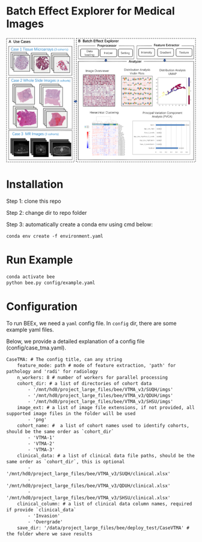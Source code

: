 # Batch Effect Explorer for Medical Images

![](docs/beex_overview.png)

# Installation
Step 1: clone this repo

Step 2: change dir to repo folder  

Step 3: automatically create a conda env using cmd below:
```
conda env create -f environment.yaml
```

# Run Example
```
conda activate bee
python bee.py config/example.yaml
```

# Configuration
To run BEEx, we need a `yaml` config file. In `config` dir, there are some example yaml files.

Below, we provide a detailed explanation of a config file (config/case_tma.yaml).

```
CaseTMA: # The config title, can any string
    feature_mode: path # mode of feature extraction, 'path' for pathology and 'radi' for radiology
    n_workers: 8 # number of workers for parallel processing
    cohort_dir: # a list of directories of cohort data
        - '/mnt/hd0/project_large_files/bee/VTMA_v3/SUQH/imgs'
        - '/mnt/hd0/project_large_files/bee/VTMA_v3/QDUH/imgs'
        - '/mnt/hd0/project_large_files/bee/VTMA_v3/SHSU/imgs'
    image_ext: # a list of image file extensions, if not provided, all supported image files in the folder will be used
        - 'png'
    cohort_name: #  a list of cohort names used to identify cohorts, should be the same order as `cohort_dir`
        - 'VTMA-1'
        - 'VTMA-2'
        - 'VTMA-3'
    clinical_data: # a list of clinical data file paths, should be the same order as `cohort_dir`, this is optional
        - '/mnt/hd0/project_large_files/bee/VTMA_v3/SUQH/clinical.xlsx'
        - '/mnt/hd0/project_large_files/bee/VTMA_v3/QDUH/clinical.xlsx'
        - '/mnt/hd0/project_large_files/bee/VTMA_v3/SHSU/clinical.xlsx'
    clinical_column: # a list of clinical data column names, required if provide `clinical_data`
        - 'Invasion'
        - 'Overgrade'
    save_dir: '/data/project_large_files/bee/deploy_test/CaseVTMA' # the folder where we save results
```

